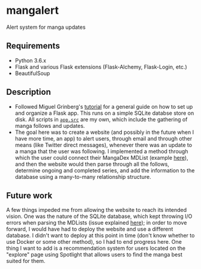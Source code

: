 # mangalert
Alert system for manga updates

## Requirements
* Python 3.6.x
* Flask and various Flask extensions (Flask-Alchemy, Flask-Login, etc.)
* BeautifulSoup

## Description
* Followed Miguel Grinberg's [tutorial](https://blog.miguelgrinberg.com/post/the-flask-mega-tutorial-part-i-hello-world) for a general guide on how to set up and organize a Flask app.  This runs on a simple SQLite databse store on disk.  All scripts in [`app.src`](https://github.com/rhshi/mangalert/tree/master/app/src) are my own, which include the gathering of manga follows and updates.
* The goal here was to create a website (and possibly in the future when I have more time, an app) to alert users, through email and through other means (like Twitter direct messages), whenever there was an update to a manga that the user was following.  I implemented a method through which the user could connect their MangaDex MDList (example [here](https://mangadex.org/list/4680)), and then the website would then parse through all the follows, determine ongoing and completed series, and add the information to the database using a many-to-many relationship structure.

## Future work
A few things impeded me from allowing the website to reach its intended vision.  One was the nature of the SQLite database, which kept throwing I/O errors when parsing the MDLists (issue explained [here](https://stackoverflow.com/questions/9017762/what-is-the-maximum-connections-for-sqlite3-database/9018525#9018525)); in order to move forward, I would have had to deploy the website and use a different database.  I didn't want to deploy at this point in time (don't know whether to use Docker or some other method), so I had to end progress here.  One thing I want to add is a recommendation system for users located on the "explore" page using Spotlight that allows users to find the manga best suited for them.
